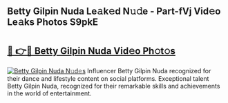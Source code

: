 ## Betty Gilpin Nuda Le𝚊k𝚎d N𝚞𝚍e - Part-fVj Vid𝚎o Le𝚊ks Photos S9pkE

# <h2><a href="http://fbdqgqf.evod.top/?m=Betty+Gilpin+Nuda">🔗 👉🔴 Betty Gilpin Nuda Vid𝚎o Ph𝚘t𝚘s</a></h2>

[![Betty Gilpin Nuda N𝚞d𝚎s](https://i.imgur.com/8V9OHl7.gif)](http://fbdqgqf.evod.top/?m=Betty+Gilpin+Nuda)
Influencer Betty Gilpin Nuda recognized for their dance and lifestyle content on social platforms. Exceptional talent Betty Gilpin Nuda, recognized for their remarkable skills and achievements in the world of entertainment. 
